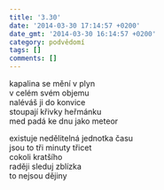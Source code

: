 ```yaml
---
title: '3.30'
date: '2014-03-30 17:14:57 +0200'
date_gmt: '2014-03-30 16:14:57 +0200'
category: podvědomí
tags: []
comments: []
---
```

<p>kapalina se mění v plyn<br />
v celém svém objemu<br />
naléváš ji do konvice<br />
stoupají křivky heřmánku<br />
med padá ke dnu jako meteor</p>
<p>existuje nedělitelná jednotka času<br />
jsou to tři minuty třicet<br />
cokoli kratšího<br />
raději sleduj zblízka<br />
to nejsou dějiny</p>
